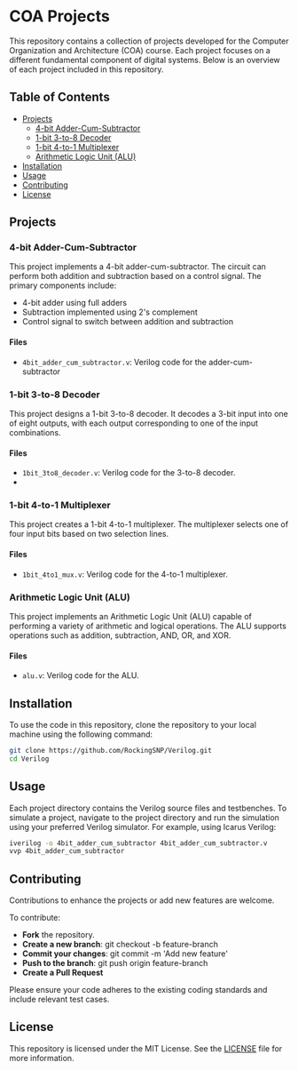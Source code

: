 # COA Projects

This repository contains a collection of projects developed for the Computer Organization and Architecture (COA) course. Each project focuses on a different fundamental component of digital systems. Below is an overview of each project included in this repository.

## Table of Contents
- [Projects](#projects)
  - [4-bit Adder-Cum-Subtractor](#4-bit-adder-cum-subtractor)
  - [1-bit 3-to-8 Decoder](#1-bit-3-to-8-decoder)
  - [1-bit 4-to-1 Multiplexer](#1-bit-4-to-1-multiplexer)
  - [Arithmetic Logic Unit (ALU)](#arithmetic-logic-unit-alu)
- [Installation](#installation)
- [Usage](#usage)
- [Contributing](#contributing)
- [License](#license)

## Projects

### 4-bit Adder-Cum-Subtractor
This project implements a 4-bit adder-cum-subtractor. The circuit can perform both addition and subtraction based on a control signal. The primary components include:

- 4-bit adder using full adders
- Subtraction implemented using 2's complement
- Control signal to switch between addition and subtraction

#### Files
- `4bit_adder_cum_subtractor.v`: Verilog code for the adder-cum-subtractor

### 1-bit 3-to-8 Decoder
This project designs a 1-bit 3-to-8 decoder. It decodes a 3-bit input into one of eight outputs, with each output corresponding to one of the input combinations.

#### Files
- `1bit_3to8_decoder.v`: Verilog code for the 3-to-8 decoder.
- 
### 1-bit 4-to-1 Multiplexer
This project creates a 1-bit 4-to-1 multiplexer. The multiplexer selects one of four input bits based on two selection lines.

#### Files
- `1bit_4to1_mux.v`: Verilog code for the 4-to-1 multiplexer.

### Arithmetic Logic Unit (ALU)
This project implements an Arithmetic Logic Unit (ALU) capable of performing a variety of arithmetic and logical operations. The ALU supports operations such as addition, subtraction, AND, OR, and XOR.

#### Files
- `alu.v`: Verilog code for the ALU.

## Installation
To use the code in this repository, clone the repository to your local machine using the following command:

```bash
git clone https://github.com/RockingSNP/Verilog.git
cd Verilog
```
## Usage
Each project directory contains the Verilog source files and testbenches. To simulate a project, navigate to the project directory and run the simulation using your preferred Verilog simulator. For example, using Icarus Verilog:

```bash
iverilog -o 4bit_adder_cum_subtractor 4bit_adder_cum_subtractor.v
vvp 4bit_adder_cum_subtractor
```

## Contributing
Contributions to enhance the projects or add new features are welcome.

To contribute:
- **Fork** the repository.
- **Create a new branch**: git checkout -b feature-branch
- **Commit your changes**: git commit -m 'Add new feature'
- **Push to the branch**: git push origin feature-branch
- **Create a Pull Request**

Please ensure your code adheres to the existing coding standards and include relevant test cases.

## License
This repository is licensed under the MIT License. See the [LICENSE](LICENSE) file for more information.


